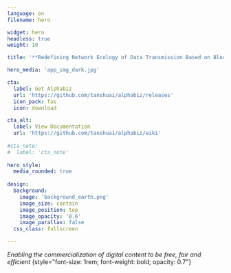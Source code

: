 ```yaml
---
language: en
filename: hero

widget: hero
headless: true
weight: 10

title: '**Redefining Network Ecology of Data Transmission Based on Blockchain**'

hero_media: 'app_img_dark.jpg'

cta:
  label: Get Alphabiz
  url: 'https://github.com/tanshuai/alphabiz/releases'
  icon_pack: fas
  icon: download

cta_alt:
  label: View Documentation
  url: 'https://github.com/tanshuai/alphabiz/wiki'
  
#cta_note: 
#  label: 'cta_note'
  
hero_style:
  media_rounded: true
  
design:
  background:
    image: 'background_earth.png'
    image_size: contain
    image_position: top
    image_opacity: '0.6'
    image_parallax: false
  css_class: fullscreen

---
```


_Enabling the commercialization of digital content to be free, fair and efficient_
{style="font-size: 1rem; font-weight: bold; opacity: 0.7"}
